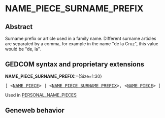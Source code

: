 ﻿<!-- licence GPL V2, cf https://github.com/TitiFix/geneweb -->
# NAME_PIECE_SURNAME_PREFIX
## Abstract
Surname prefix or article used in a family name. Different surname articles are separated by a comma,
for example in the name "de la Cruz", this value would be "de, la".


## GEDCOM syntax and proprietary extensions

**NAME_PIECE_SURNAME_PREFIX**:={Size=1:30}
<pre>
[ &lt;<a href=Ged.NAME_PIECE.md>NAME_PIECE</a>&gt; | &lt;<a href=Ged.NAME_PIECE_SURNAME_PREFIX.md>NAME_PIECE_SURNAME_PREFIX</a>&gt;, &lt;<a href=Ged.NAME_PIECE.md>NAME_PIECE</a>&gt; ]
</pre>
Used in <a href=Ged.PERSONAL_NAME_PIECES.md>PERSONAL_NAME_PIECES</a><br />


## Geneweb behavior


